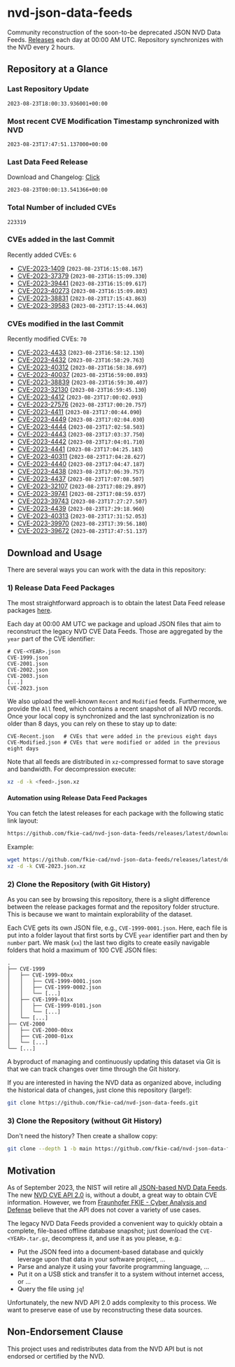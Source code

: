 # nvd-json-data-feeds

Community reconstruction of the soon-to-be deprecated JSON NVD Data Feeds. 
[Releases](https://github.com/fkie-cad/nvd-json-data-feeds/releases/latest) each day at 00:00 AM UTC.
Repository synchronizes with the NVD every 2 hours.

## Repository at a Glance

### Last Repository Update

```plain
2023-08-23T18:00:33.936001+00:00
```

### Most recent CVE Modification Timestamp synchronized with NVD

```plain
2023-08-23T17:47:51.137000+00:00
```

### Last Data Feed Release

Download and Changelog: [Click](https://github.com/fkie-cad/nvd-json-data-feeds/releases/latest)

```plain
2023-08-23T00:00:13.541366+00:00
```

### Total Number of included CVEs

```plain
223319
```

### CVEs added in the last Commit

Recently added CVEs: `6`

* [CVE-2023-1409](CVE-2023/CVE-2023-14xx/CVE-2023-1409.json) (`2023-08-23T16:15:08.167`)
* [CVE-2023-37379](CVE-2023/CVE-2023-373xx/CVE-2023-37379.json) (`2023-08-23T16:15:09.330`)
* [CVE-2023-39441](CVE-2023/CVE-2023-394xx/CVE-2023-39441.json) (`2023-08-23T16:15:09.617`)
* [CVE-2023-40273](CVE-2023/CVE-2023-402xx/CVE-2023-40273.json) (`2023-08-23T16:15:09.803`)
* [CVE-2023-38831](CVE-2023/CVE-2023-388xx/CVE-2023-38831.json) (`2023-08-23T17:15:43.863`)
* [CVE-2023-39583](CVE-2023/CVE-2023-395xx/CVE-2023-39583.json) (`2023-08-23T17:15:44.063`)


### CVEs modified in the last Commit

Recently modified CVEs: `70`

* [CVE-2023-4433](CVE-2023/CVE-2023-44xx/CVE-2023-4433.json) (`2023-08-23T16:58:12.130`)
* [CVE-2023-4432](CVE-2023/CVE-2023-44xx/CVE-2023-4432.json) (`2023-08-23T16:58:29.763`)
* [CVE-2023-40312](CVE-2023/CVE-2023-403xx/CVE-2023-40312.json) (`2023-08-23T16:58:38.697`)
* [CVE-2023-40037](CVE-2023/CVE-2023-400xx/CVE-2023-40037.json) (`2023-08-23T16:59:00.893`)
* [CVE-2023-38839](CVE-2023/CVE-2023-388xx/CVE-2023-38839.json) (`2023-08-23T16:59:30.407`)
* [CVE-2023-32130](CVE-2023/CVE-2023-321xx/CVE-2023-32130.json) (`2023-08-23T16:59:45.130`)
* [CVE-2023-4412](CVE-2023/CVE-2023-44xx/CVE-2023-4412.json) (`2023-08-23T17:00:02.093`)
* [CVE-2023-27576](CVE-2023/CVE-2023-275xx/CVE-2023-27576.json) (`2023-08-23T17:00:20.757`)
* [CVE-2023-4411](CVE-2023/CVE-2023-44xx/CVE-2023-4411.json) (`2023-08-23T17:00:44.090`)
* [CVE-2023-4449](CVE-2023/CVE-2023-44xx/CVE-2023-4449.json) (`2023-08-23T17:02:04.030`)
* [CVE-2023-4444](CVE-2023/CVE-2023-44xx/CVE-2023-4444.json) (`2023-08-23T17:02:58.503`)
* [CVE-2023-4443](CVE-2023/CVE-2023-44xx/CVE-2023-4443.json) (`2023-08-23T17:03:37.750`)
* [CVE-2023-4442](CVE-2023/CVE-2023-44xx/CVE-2023-4442.json) (`2023-08-23T17:04:01.710`)
* [CVE-2023-4441](CVE-2023/CVE-2023-44xx/CVE-2023-4441.json) (`2023-08-23T17:04:25.183`)
* [CVE-2023-40311](CVE-2023/CVE-2023-403xx/CVE-2023-40311.json) (`2023-08-23T17:04:28.627`)
* [CVE-2023-4440](CVE-2023/CVE-2023-44xx/CVE-2023-4440.json) (`2023-08-23T17:04:47.187`)
* [CVE-2023-4438](CVE-2023/CVE-2023-44xx/CVE-2023-4438.json) (`2023-08-23T17:06:39.757`)
* [CVE-2023-4437](CVE-2023/CVE-2023-44xx/CVE-2023-4437.json) (`2023-08-23T17:07:08.507`)
* [CVE-2023-32107](CVE-2023/CVE-2023-321xx/CVE-2023-32107.json) (`2023-08-23T17:08:29.897`)
* [CVE-2023-39741](CVE-2023/CVE-2023-397xx/CVE-2023-39741.json) (`2023-08-23T17:08:59.037`)
* [CVE-2023-39743](CVE-2023/CVE-2023-397xx/CVE-2023-39743.json) (`2023-08-23T17:27:27.507`)
* [CVE-2023-4439](CVE-2023/CVE-2023-44xx/CVE-2023-4439.json) (`2023-08-23T17:29:18.960`)
* [CVE-2023-40313](CVE-2023/CVE-2023-403xx/CVE-2023-40313.json) (`2023-08-23T17:31:52.053`)
* [CVE-2023-39970](CVE-2023/CVE-2023-399xx/CVE-2023-39970.json) (`2023-08-23T17:39:56.180`)
* [CVE-2023-39672](CVE-2023/CVE-2023-396xx/CVE-2023-39672.json) (`2023-08-23T17:47:51.137`)


## Download and Usage

There are several ways you can work with the data in this repository:

### 1) Release Data Feed Packages

The most straightforward approach is to obtain the latest Data Feed release packages [here](https://github.com/fkie-cad/nvd-json-data-feeds/releases/latest).

Each day at 00:00 AM UTC we package and upload JSON files that aim to reconstruct the legacy NVD CVE Data Feeds.
Those are aggregated by the `year` part of the CVE identifier:

```
# CVE-<YEAR>.json
CVE-1999.json
CVE-2001.json
CVE-2002.json
CVE-2003.json
[...]
CVE-2023.json
```

We also upload the well-known `Recent` and `Modified` feeds.
Furthermore, we provide the `All` feed, which contains a recent snapshot of all NVD records.
Once your local copy is synchronized and the last synchronization is no older than 8 days, you can rely on these to stay up to date:

```plain
CVE-Recent.json   # CVEs that were added in the previous eight days
CVE-Modified.json # CVEs that were modified or added in the previous eight days
```

Note that all feeds are distributed in `xz`-compressed format to save storage and bandwidth.
For decompression execute:

```sh
xz -d -k <feed>.json.xz
```


#### Automation using Release Data Feed Packages

You can fetch the latest releases for each package with the following static link layout:

```sh
https://github.com/fkie-cad/nvd-json-data-feeds/releases/latest/download/CVE-<YEAR>.json.xz
```

Example:

```sh
wget https://github.com/fkie-cad/nvd-json-data-feeds/releases/latest/download/CVE-2023.json.xz
xz -d -k CVE-2023.json.xz
```

### 2) Clone the Repository (with Git History)

As you can see by browsing this repository, there is a slight difference between the release packages format and the repository folder structure.
This is because we want to maintain explorability of the dataset.

Each CVE gets its own JSON file, e.g., `CVE-1999-0001.json`.
Here, each file is put into a folder layout that first sorts by CVE `year` identifier part and then by `number` part.
We mask (`xx`) the last two digits to create easily navigable folders that hold a maximum of 100 CVE JSON files:

```plain
.
├── CVE-1999
│   ├── CVE-1999-00xx
│   │   ├── CVE-1999-0001.json
│   │   ├── CVE-1999-0002.json
│   │   └── [...]
│   ├── CVE-1999-01xx
│   │   ├── CVE-1999-0101.json
│   │   └── [...]
│   └── [...]
├── CVE-2000
│   ├── CVE-2000-00xx
│   ├── CVE-2000-01xx
│   └── [...]
└── [...]
```

A byproduct of managing and continuously updating this dataset via Git is that we can track changes over time through the Git history.

If you are interested in having the NVD data as organized above, including the historical data of changes, just clone this repository (large!):

```sh
git clone https://github.com/fkie-cad/nvd-json-data-feeds.git
```

### 3) Clone the Repository (without Git History)

Don't need the history? Then create a shallow copy:

```sh
git clone --depth 1 -b main https://github.com/fkie-cad/nvd-json-data-feeds.git
```

## Motivation

As of September 2023, the NIST will retire all [JSON-based NVD Data Feeds](https://nvd.nist.gov/vuln/data-feeds#divRetirementBanner-1).
The new [NVD CVE API 2.0](https://nvd.nist.gov/developers/vulnerabilities) is, without a doubt, a great way to obtain CVE information.
However, we from [Fraunhofer FKIE - Cyber Analysis and Defense](https://www.fkie.fraunhofer.de/en/departments/cad.html) believe that the API does not cover a variety of use cases.

The legacy NVD Data Feeds provided a convenient way to quickly obtain a complete, file-based offline database snapshot; just download the `CVE-<YEAR>.tar.gz`, decompress it, and use it as you please, e.g.:

* Put the JSON feed into a document-based database and quickly leverage upon that data in your software project, ...
* Parse and analyze it using your favorite programming language, ...
* Put it on a USB stick and transfer it to a system without internet access, or ...
* Query the file using `jq`!

Unfortunately, the new NVD API 2.0 adds complexity to this process.
We want to preserve ease of use by reconstructing these data sources.

## Non-Endorsement Clause

This project uses and redistributes data from the NVD API but is not endorsed or certified by the NVD.